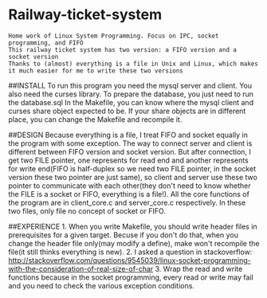 Railway-ticket-system
==============
	Home work of Linux System Programming. Focus on IPC, socket programming, and FIFO
	This railway ticket system has two version: a FIFO version and a socket version
	Thanks to (almost) everything is a file in Unix and Linux, which makes it much easier for me to write these two versions

##INSTALL
	To run this program you need the mysql server and client. You also need the curses library.
	To prepare the database, you just need to run the database.sql
	In the Makefile, you can know where the mysql client and curses share object expected to be. If your share objects are in different place, you can change the Makefile and recompile it.

##DESIGN
	Because everything is a file, I treat FIFO and socket equally in the program with some exception.
	The way to connect server and client is different between FIFO version and socket version. But after connection, I get two FILE pointer, one represents for read end and another represents for write end(FIFO is half-duplex so we need two FILE pointer, in the socket version these two pointer are just same), so client and server use these two pointer to communicate with each other(they don't need to know whether the FILE is a socket or FIFO, everything is a file!).
	All the core functions of the program are in client_core.c and server_core.c respectively. In these two files, only file no concept of socket or FIFO.

##EXPERIENCE
	1. When you write Makefile, you should write header files in prerequisites for a given target. Becuse if you don't do that, when you change the header file only(may modify a define), make won't recompile the file(it still thinks everything is new).
	2. I asked a question in stackoverflow: http://stackoverflow.com/questions/9545039/linux-socket-programming-with-the-consideration-of-real-size-of-char
	3. Wrap the read and write functions because in the socket programming, every read or write may fail and you need to check the various exception conditions.



